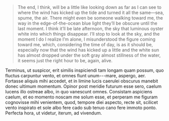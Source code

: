 > The end, I think, will be a little like looking down as far as I can see to
> where the wind has kicked up the tide and turned it all the same—sea, spume,
> the air. There might even be someone walking toward me, the way in the
> edge-of-the-ocean blue light they’ll be obscure until the last moment. I think
> it’ll be late afternoon, the sky that luminous oyster white into which things
> disappear. I’ll stop to look at the sky, and the moment I do I realize I’m
> alone, I misunderstood the figure coming toward me, which, considering the time
> of day, is as it should be, especially now that the wind has kicked up a little
> and the white sun has almost dropped under the soft gray almost stillness of
> the water, it seems just the right hour to be, again, alive.

Terminus, ut suspicor, erit similis inspiciendi tam longam quam possum, quo
fluctus carpuntur vento, et omnes fiunt unum---mare, aspergo, aer. Fortasse
aliquis mihi accedet, et in limine lucis caerulei obscurus manebit donec
ultimum momentum. Opinor post meridie futurum esse sero, caelum lucens illo
ostreae albo, in quo vanescunt omnes. Consistam aspiciens caelum, et eo momento
noscam me solum esse, et perperam me figuram cognovisse mihi venientem, quod,
tempore diei aspecto, recte sit, scilicet vento inspirato et sole albo fere
cado sub tenuo cano fere immoto ponto. Perfecta hora, ut videtur, iterum, ad
vivendum.
